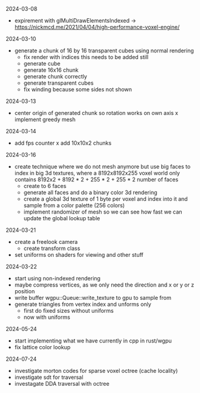 2024-03-08
- expirement with glMultiDrawElementsIndexed -> https://nickmcd.me/2021/04/04/high-performance-voxel-engine/

2024-03-10
+ generate a chunk of 16 by 16 transparent cubes using normal rendering
  + fix render with indices this needs to be added still
  + generate cube
  + generate 16x16 chunk
  + generate chunk correctly
  + generate transparent cubes
  + fix winding because some sides not shown

2024-03-13
+ center origin of generated chunk so rotation works on own axis
x implement greedy mesh

2024-03-14
+ add fps counter
x add 10x10x2 chunks

2024-03-16
+ create technique where we do not mesh anymore but use big faces to index in big 3d textures, where a 8192x8192x255 voxel world only contains 8192x2 + 8192 * 2 + 255 * 2 + 255 * 2 number of faces
  + create to 6 faces
  + generate all faces and do a binary color 3d rendering
  + create a global 3d texture of 1 byte per voxel and index into it and sample from a color palette (256 colors)
  + implement randomizer of mesh so we can see how fast we can update the global lookup table

2024-03-21
+ create a freelook camera
  + create transform class
+ set uniforms on shaders for viewing and other stuff

2024-03-22
+ start using non-indexed rendering
+ maybe compress vertices, as we only need the direction and x or y or z position
+ write buffer wgpu::Queue::write_texture to gpu to sample from
+ generate triangles from vertex index and unforms only
  + first do fixed sizes without uniforms
  + now with uniforms

2024-05-24
+ start implementing what we have currently in cpp in rust/wgpu
+ fix lattice color lookup  

2024-07-24
- investigate morton codes for sparse voxel octree (cache locality)
- investigate sdt for traversal
- investagate DDA traversal with octree
